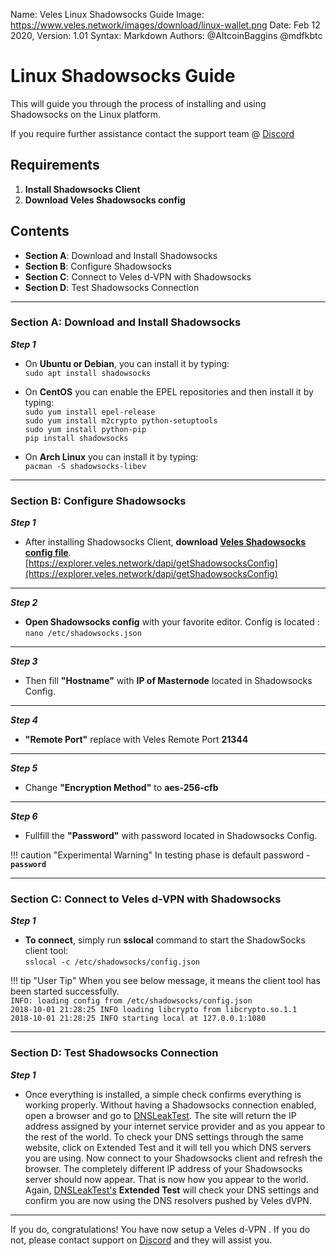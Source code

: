 Name:           Veles Linux Shadowsocks Guide
Image:          https://www.veles.network/images/download/linux-wallet.png
Date:           Feb 12 2020,
Version: 		1.01
Syntax:         Markdown
Authors:        @AltcoinBaggins @mdfkbtc

# Linux Shadowsocks Guide 
This will guide you through the process of installing and using Shadowsocks on the Linux platform.  

If you require further assistance contact the support team @ [Discord](https://discord.gg/P528fGg)

## Requirements
1) **Install Shadowsocks Client**  
2) **Download Veles Shadowsocks config**  

## Contents
* **Section A**: Download and Install Shadowsocks
* **Section B**: Configure Shadowsocks
* **Section C**: Connect to Veles d-VPN with Shadowsocks
* **Section D**: Test Shadowsocks Connection
***

### Section A: Download and Install Shadowsocks

***Step 1***  

* On **Ubuntu or Debian**, you can install it by typing:  
`sudo apt install shadowsocks`  

* On **CentOS** you can enable the EPEL repositories and then install it by typing:  
`sudo yum install epel-release`  
`sudo yum install m2crypto python-setuptools`  
`sudo yum install python-pip`  
`pip install shadowsocks`  

* On **Arch Linux** you can install it by typing:  
`pacman -S shadowsocks-libev`  

***

### Section B: Configure Shadowsocks 

***Step 1***  

* After installing Shadowsocks Client, **download [Veles Shadowsocks config file](https://explorer.veles.network/dapi/getShadowsocksConfig)**.  
[https://explorer.veles.network/dapi/getShadowsocksConfig](https://explorer.veles.network/dapi/getShadowsocksConfig)

***

***Step 2***  

* **Open Shadowsocks config** with your favorite editor. Config is located :  
`nano /etc/shadowsocks.json`

***

***Step 3***  

* Then fill **"Hostname"** with **IP of Masternode** located in Shadowsocks Config.

***

***Step 4***  

* **"Remote Port"** replace with Veles Remote Port **21344**

***

***Step 5***  

* Change **"Encryption Method"** to **aes-256-cfb**

***

***Step 6***  

* Fullfill the **"Password"** with password located in Shadowsocks Config.  

!!! caution "Experimental Warning"
	In testing phase is default password - **`password`**  

***

### Section C: Connect to Veles d-VPN with Shadowsocks 

***Step 1***  

* **To connect**, simply run **sslocal** command to start the ShadowSocks client tool:    
`sslocal -c /etc/shadowsocks/config.json`  

!!! tip "User Tip"
	When you see below message, it means the client tool has been started successfully.  
	`INFO: loading config from /etc/shadowsocks/config.json`  
	`2018-10-01 21:28:25 INFO loading libcrypto from libcrypto.so.1.1`  
	`2018-10-01 21:28:25 INFO starting local at 127.0.0.1:1080`    

***

### Section D: Test Shadowsocks Connection

***Step 1***  

* Once everything is installed, a simple check confirms everything is working properly. Without having a Shadowsocks connection enabled, open a browser and go to [DNSLeakTest](https://www.dnsleaktest.com/).
The site will return the IP address assigned by your internet service provider and as you appear to the rest of the world. To check your DNS settings through the same website, click on Extended Test and it will tell you which DNS servers you are using.
Now connect to your Shadowsocks client and refresh the browser. The completely different IP address of your Shadowsocks server should now appear. That is now how you appear to the world. Again, [DNSLeakTest's](https://www.dnsleaktest.com/) **Extended Test** will check your DNS settings and confirm you are now using the DNS resolvers pushed by Veles dVPN.

***

If you do, congratulations! You have now setup a Veles d-VPN . If you do not, please contact support on [Discord](https://discord.gg/P528fGg) and they will assist you.  
